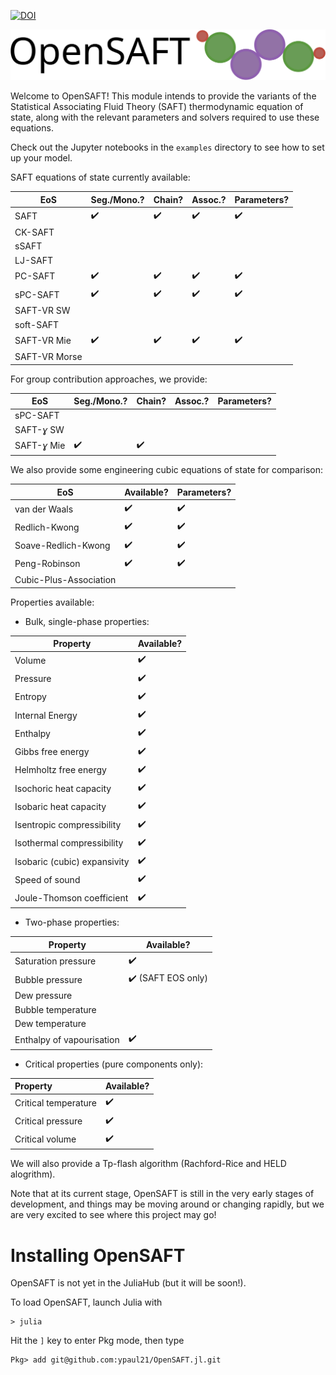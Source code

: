 [![DOI](https://zenodo.org/badge/267659508.svg)](https://zenodo.org/badge/latestdoi/267659508)

![OpenSAFT_logo](docs/OpenSAFT_logo.svg)

Welcome to OpenSAFT! This module intends to provide the variants of the Statistical Associating Fluid Theory (SAFT) thermodynamic equation of state, along with the relevant parameters and solvers required to use these equations.

Check out the Jupyter notebooks in the ```examples``` directory to see how to set up your model.

SAFT equations of state currently available:

| EoS           | Seg./Mono.?        | Chain?             | Assoc.?            | Parameters?        |
| ------------- | ------------------ | ------------------ | ------------------ | ------------------ |
| SAFT          | :heavy_check_mark: | :heavy_check_mark: | :heavy_check_mark: | :heavy_check_mark: |
| CK-SAFT       |                    |                    |                    |                    |
| sSAFT         |                    |                    |                    |                    |
| LJ-SAFT       |                    |                    |                    |                    |
| PC-SAFT       | :heavy_check_mark: | :heavy_check_mark: | :heavy_check_mark: | :heavy_check_mark: |
| sPC-SAFT      | :heavy_check_mark: | :heavy_check_mark: | :heavy_check_mark: | :heavy_check_mark: |
| SAFT-VR SW    |                    |                    |                    |                    |
| soft-SAFT     |                    |                    |                    |                    |
| SAFT-VR Mie   | :heavy_check_mark: | :heavy_check_mark: | :heavy_check_mark: | :heavy_check_mark: |
| SAFT-VR Morse |                    |                    |                    |                    |

For group contribution approaches, we provide:

| EoS          | Seg./Mono.?        | Chain?             | Assoc.? | Parameters? |
| ------------ | ------------------ | ------------------ | ------- | ----------- |
| sPC-SAFT     |                    |                    |         |             |
| SAFT-*ɣ* SW  |                    |                    |         |             |
| SAFT-*ɣ* Mie | :heavy_check_mark: | :heavy_check_mark: |         |             |

We also provide some engineering cubic equations of state for comparison:

| EoS                    | Available?         | Parameters?        |
| ---------------------- | ------------------ | ------------------ |
| van der Waals          | :heavy_check_mark: | :heavy_check_mark: |
| Redlich-Kwong          | :heavy_check_mark: | :heavy_check_mark: |
| Soave-Redlich-Kwong    | :heavy_check_mark: | :heavy_check_mark: |
| Peng-Robinson          | :heavy_check_mark: | :heavy_check_mark: |
| Cubic-Plus-Association |                    |                    |

Properties available:

- Bulk, single-phase properties:

| Property                     | Available?         |
| ---------------------------- | ------------------ |
| Volume                       | :heavy_check_mark: |
| Pressure                     | :heavy_check_mark: |
| Entropy                      | :heavy_check_mark: |
| Internal Energy              | :heavy_check_mark: |
| Enthalpy                     | :heavy_check_mark: |
| Gibbs free energy            | :heavy_check_mark: |
| Helmholtz free energy        | :heavy_check_mark: |
| Isochoric heat capacity      | :heavy_check_mark: |
| Isobaric heat capacity       | :heavy_check_mark: |
| Isentropic compressibility   | :heavy_check_mark: |
| Isothermal compressibility   | :heavy_check_mark: |
| Isobaric (cubic) expansivity | :heavy_check_mark: |
| Speed of sound               | :heavy_check_mark: |
| Joule-Thomson coefficient    | :heavy_check_mark: |

- Two-phase properties:

| Property                  | Available?                         |
| ------------------------- | ---------------------------------- |
| Saturation pressure       | :heavy_check_mark:                 |
| Bubble pressure           | :heavy_check_mark: (SAFT EOS only)​ |
| Dew pressure              |                                    |
| Bubble temperature        |                                    |
| Dew temperature           |                                    |
| Enthalpy of vapourisation | :heavy_check_mark:                 |

- Critical properties (pure components only):

| Property             | Available?         |
| :------------------- | ------------------ |
| Critical temperature | :heavy_check_mark: |
| Critical pressure    | :heavy_check_mark: |
| Critical volume      | :heavy_check_mark: |

We will also provide a Tp-flash algorithm (Rachford-Rice and HELD alogrithm).

Note that at its current stage, OpenSAFT is still in the very early stages of development, and things may be moving around or changing rapidly, but we are very excited to see where this project may go!

# Installing OpenSAFT

OpenSAFT is not yet in the JuliaHub (but it will be soon!).

To load OpenSAFT, launch Julia with

    > julia

Hit the ```]``` key to enter Pkg mode, then type

    Pkg> add git@github.com:ypaul21/OpenSAFT.jl.git
